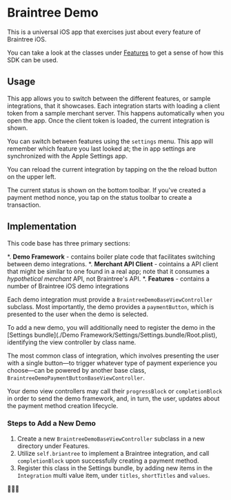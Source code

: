 # Braintree Demo

This is a universal iOS app that exercises just about every feature of Braintree iOS.

You can take a look at the classes under [Features](./Features) to get a sense of how this SDK can be used.

## Usage

This app allows you to switch between the different features, or sample integrations, that it showcases. Each integration starts with loading a client token from a sample merchant server. This happens automatically when you open the app. Once the client token is loaded, the current integration is shown.

You can switch between features using the `settings` menu. This app will remember which feature you last looked at; the in app settings are synchronized with the Apple Settings app.

You can reload the current integration by tapping on the the reload button on the upper left.

The current status is shown on the bottom toolbar. If you've created a payment method nonce, you tap on the status toolbar to create a transaction.

## Implementation

This code base has three primary sections:

*. **Demo Framework** - contains boiler plate code that facilitates switching between demo integrations.
*. **Merchant API Client** - cointains a API client that might be similar to one found in a real app; note that it consumes a _hypothetical merchant_ API, not Braintree's API.
*. **Features** - contains a number of Braintree iOS demo integrations

Each demo integration must provide a `BraintreeDemoBaseViewController` subclass. Most importantly, the demo  provides a `paymentButton`, which is presented to the user when the demo is selected.

To add a new demo, you will additionally need to register the demo in the [Settings bundle](./Demo Framework/Settings/Settings.bundle/Root.plist), identifying the view controller by class name.

The most common class of integration, which involves presenting the user with a single button—to trigger whatever type of payment experience you choose—can be powered by another base class, `BraintreeDemoPaymentButtonBaseViewController`.

Your demo view controllers may call their `progressBlock` or `completionBlock` in order to send the demo framework, and, in turn, the user, updates about the payment method creation lifecycle.

### Steps to Add a New Demo

1. Create a new `BraintreeDemoBaseViewController` subclass in a new directory under Features.
2. Utilize `self.briantree` to implement a Braintree integration, and call `completionBlock` upon successfully creating a payment method.
3. Register this class in the Settings bundle, by adding new items in the `Integration` multi value item, under `titles`, `shortTitles` and `values`.

💸👍🏻
